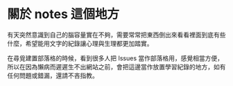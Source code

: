 # 關於 notes 這個地方

有天突然意識到自己的腦容量實在不夠，需要常常把東西倒出來看看裡面到底有些什麼，希望能用文字的紀錄讓心理與生理都更加踏實。

在尋覓建置部落格的時候，看到很多人把 Issues 當作部落格用，感覺相當方便，所以在因為懶病而遲遲生不出網站之前，會把這邊當作放置學習紀錄的地方，如有任何問題或錯漏，還請不吝指教。
